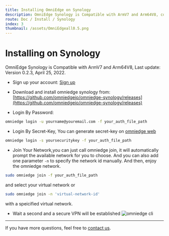 ```yaml
---
title: Installing OmniEdge on Synology
description: OmniEdge Synology is Compatible with ArmV7 and Arm64V8, connect to private network.
route: Doc / Install / Synology
index: 3
thumbnail: /assets/OmniEdgeall0.5.png
---
```


# Installing on Synology

OmniEdge Synology is Compatible with ArmV7 and Arm64V8, Last update: Version 0.2.3, April 25, 2022.

+ Sign up your account: [Sign up](https://omniedge.io/register)

+ Download and install omniedge synology from: [https://github.com/omniedgeio/omniedge-synology/releases](https://github.com/omniedgeio/omniedge-synology/releases)

+ Login By Password:

``` bash
omniedge login -u yourname@youremail.com -f your_auth_file_path
```
+ Login By Secret-Key, You can generate secret-key on [omniedge web](https://omniedge.io/dashboard)

```bash
omniedge login -s yoursecuritykey -f your_auth_file_path
```

+ Join Your Network,you can just call omniedge join, it will automatically prompt the available network for you to choose. And you can also add one parameter `-n` to specify the network id manually. And then, enjoy the omniedge network.

```bash
sudo omniedge join -f your_auth_file_path
```
and select your virtual network or

``` bash
sudo omniedge join -n 'virtual-network-id'
```

with a speicified virtual network.

+ Wait a second and a secure VPN will be established
![omniedge cli ](/assets/download/OmniEdge-CLI-0.2.0.gif)


-----

If you have more questions, feel free to [contact us](mailto:support@omniedge.io).